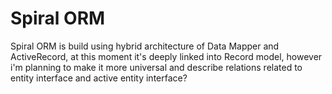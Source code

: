 # Spiral ORM

Spiral ORM is build using hybrid architecture of Data Mapper and ActiveRecord, at this moment it's
deeply linked into Record model, however i'm planning to make it more universal and describe relations
related to entity interface and active entity interface?